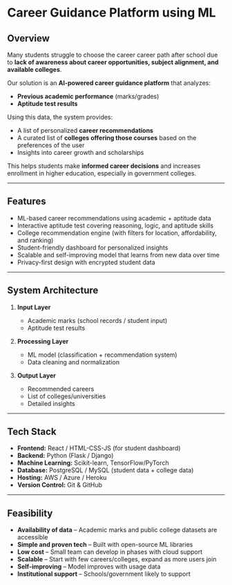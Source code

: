 # Career Guidance Platform using ML  

## Overview  
Many students struggle to choose the career career path after school due to **lack of awareness about career opportunities, subject alignment, and available colleges**.  

Our solution is an **AI-powered career guidance platform** that analyzes:  
- **Previous academic performance** (marks/grades)  
- **Aptitude test results**  

Using this data, the system provides:  
- A list of personalized **career recommendations**  
- A curated list of **colleges offering those courses** based on the preferences of the user 
- Insights into career growth and scholarships  

This helps students make **informed career decisions** and increases enrollment in higher education, especially in government colleges.  

---

## Features  
- ML-based career recommendations using academic + aptitude data  
- Interactive aptitude test covering reasoning, logic, and aptitude skills  
- College recommendation engine (with filters for location, affordability, and ranking)  
- Student-friendly dashboard for personalized insights  
- Scalable and self-improving model that learns from new data over time  
- Privacy-first design with encrypted student data  

---

## System Architecture  
1. **Input Layer**  
   - Academic marks (school records / student input)  
   - Aptitude test results  

2. **Processing Layer**  
   - ML model (classification + recommendation system)  
   - Data cleaning and normalization  

3. **Output Layer**  
   - Recommended careers  
   - List of colleges/universities  
   - Detailed insights  

---

## Tech Stack  
- **Frontend:** React / HTML-CSS-JS (for student dashboard)  
- **Backend:** Python (Flask / Django)  
- **Machine Learning:** Scikit-learn, TensorFlow/PyTorch  
- **Database:** PostgreSQL / MySQL (student data + college data)  
- **Hosting:** AWS / Azure / Heroku  
- **Version Control:** Git & GitHub  

---

## Feasibility  
- **Availability of data** – Academic marks and public college datasets are accessible  
- **Simple and proven tech** – Built with open-source ML libraries  
- **Low cost** – Small team can develop in phases with cloud support  
- **Scalable** – Start with few careers/colleges, expand as more users join  
- **Self-improving** – Model improves with usage data  
- **Institutional support** – Schools/government likely to support  

